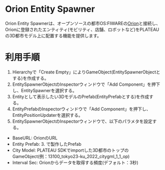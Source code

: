 # Orion Entity Spawner
Orion Entity Spawnerは、オープンソースの都市OS:FIWAREの[Orion](https://fiware-orion.letsfiware.jp/)と接続し、  
Orionに登録されたエンティティ(モビリティ、店舗、ロボットなど)をPLATEAUの3D都市モデル上に配置する機能を提供します。

# 利用手順
1. Hierarchyで「Create Empty」によりGameObject(EntitySpawnerObjectとする)を作成する。  
2. EntitySpawnerObjectのInspectorウィンドウで「Add Component」を押下し、EntitySpawnerを選択する。
3. Entityとして表示したい3DモデルのPrefab(EntityPrefabとする)を作成する。
4. EntityPrefabのInspectorウィンドウで「Add Component」を押下し、EntityPositionUpdaterを選択する。
5. EntitySpawnerObjectのInspectorウィンドウで、以下のパラメタを設定する。  
  - BaseURL: OrionのURL
  - Entity Prefab: 3. で製作したPrefab
  - City Model: PLATEAU SDKでimportした3D都市のトップのGameObject(例：13100_tokyo23-ku_2022_citygml_1_1_op)
  - Interval Sec: Orionからデータを取得する頻度(デフォルト：3秒)
